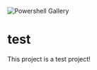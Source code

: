 ![Powershell Gallery](https://img.shields.io/powershellgallery/p/DNS.1.1.1.1)

# test
This project is a test project!
